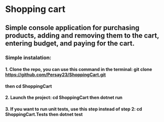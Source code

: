 # Shopping cart
## Simple console application for purchasing products, adding and removing them to the cart, entering budget, and paying for the cart.
### Simple instalation: 
#### 1. Clone the repo, you can use this command in the terminal: git clone https://github.com/Persay23/ShoppingCart.git  
#### then cd ShoppingCart
#### 2. Launch the project: cd ShoppingCart then dotnet run
#### 3. If you want to run unit tests, use this step instead of step 2: cd ShoppingCart.Tests then dotnet test
